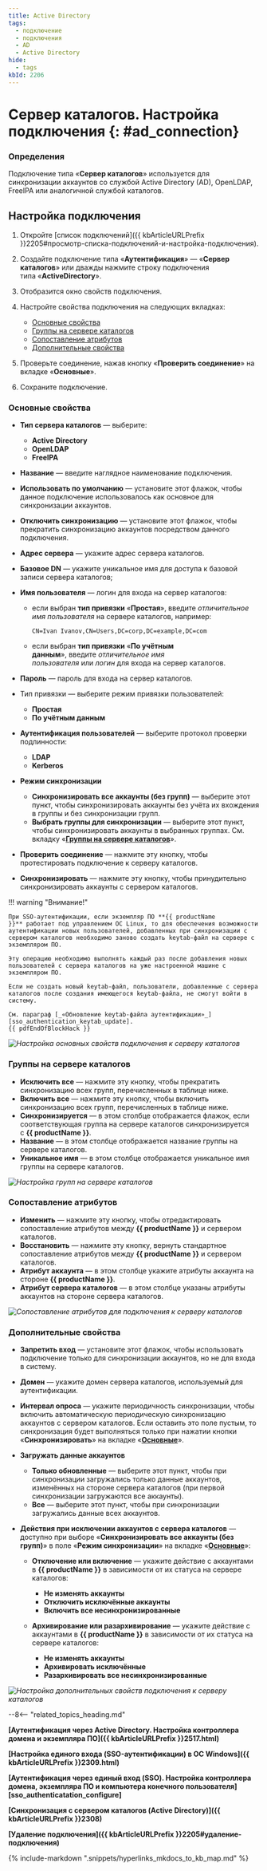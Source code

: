 ```yaml
---
title: Active Directory
tags:
  - подключение
  - подключения
  - AD
  - Active Directory
hide:
  - tags
kbId: 2206
---
```


# Сервер каталогов. Настройка подключения {: #ad_connection}

### Определения

Подключение типа «**Сервер каталогов**» используется для синхронизации аккаунтов со службой Active Directory (AD), OpenLDAP, FreeIPA или аналогичной службой каталогов.

## Настройка подключения

1. Откройте [список подключений]({{ kbArticleURLPrefix }}2205#просмотр-списка-подключений-и-настройка-подключения).
2. Создайте подключение типа «**Аутентификация**» — «**Сервер каталогов**» или дважды нажмите строку подключения типа «**ActiveDirectory**».
3. Отобразится окно свойств подключения.
4. Настройте свойства подключения на следующих вкладках:

    - [Основные свойства](#основные-свойства)
    - [Группы на сервере каталогов](#группы-на-сервере-каталогов)
    - [Сопоставление атрибутов](#сопоставление-атрибутов)
    - [Дополнительные свойства](#дополнительные-свойства)

5. Проверьте соединение, нажав кнопку «**Проверить соединение**» на вкладке «**Основные**».
6. Сохраните подключение.

### Основные свойства

- **Тип сервера каталогов** — выберите:

    - **Active Directory**
    - **OpenLDAP**
    - **FreeIPA**

- **Название** — введите наглядное наименование подключения.
- **Использовать по умолчанию** — установите этот флажок, чтобы данное подключение использовалось как основное для синхронизации аккаунтов.
- **Отключить синхронизацию** — установите этот флажок, чтобы прекратить синхронизацию аккаунтов посредством данного подключения.
- **Адрес сервера** — укажите адрес сервера каталогов.
- **Базовое DN** — укажите уникальное имя для доступа к базовой записи сервера каталогов;
- **Имя пользователя** — логин для входа на сервер каталогов:

    - если выбран **тип привязки** «**Простая**», введите _отличительное имя пользователя_ на сервере каталогов, например:

        ```
        CN=Ivan Ivanov,CN=Users,DC=corp,DC=example,DC=com
        ```

    - если выбран **тип привязки** «**По учётным данным**», введите _отличительное имя пользователя_ или _логин_ для входа на сервер каталогов.

- **Пароль** — пароль для входа на сервер каталогов.
- Тип привязки — выберите режим привязки пользователей:

    - **Простая**
    - **По учётным данным**

- **Аутентификация пользователей** — выберите протокол проверки подлинности:

    - **LDAP**
    - **Kerberos**

- **Режим синхронизации**

    - **Синхронизировать все аккаунты (без групп)** — выберите этот пункт, чтобы синхронизировать аккаунты без учёта их вхождения в группы и без синхронизации групп.
    - **Выбрать группы для синхронизации** — выберите этот пункт, чтобы синхронизировать аккаунты в выбранных группах. См. вкладку «**[Группы на сервере каталогов](#группы-на-сервере-каталогов)**».

- **Проверить соединение** — нажмите эту кнопку, чтобы протестировать подключение к серверу каталогов.
- **Синхронизировать** — нажмите эту кнопку, чтобы принудительно синхронизировать аккаунты с сервером каталогов.

!!! warning "Внимание!"

    При SSO-аутентификации, если экземпляр ПО **{{ productName }}** работает под управлением ОС Linux, то для обеспечения возможности аутентификации новых пользователей, добавленных при синхронизации с сервером каталогов необходимо заново создать keytab-файл на сервере с экземпляром ПО.
    
    Эту операцию необходимо выполнять каждый раз после добавления новых пользователей с сервера каталогов на уже настроенной машине с экземпляром ПО.
    
    Если не создать новый keytab-файл, пользователи, добавленные с сервера каталогов после создания имеющегося keytab-файла, не смогут войти в систему.

    См. параграф [_«Обновление keytab-файла аутентификации»_][sso_authentication_keytab_update].
    {{ pdfEndOfBlockHack }}

_![Настройка основных свойств подключения к серверу каталогов](ad_connection_properties_settings.png)_
  
### Группы на сервере каталогов

- **Исключить все** — нажмите эту кнопку, чтобы прекратить синхронизацию всех групп, перечисленных в таблице ниже.
- **Включить все** — нажмите эту кнопку, чтобы включить синхронизацию всех групп, перечисленных в таблице ниже.
- **Синхронизируется** — в этом столбце отображается флажок, если соответствующая группа на сервере каталогов синхронизируется с **{{ productName }}**.
- **Название** — в этом столбце отображается название группы на сервере каталогов.
- **Уникальное имя** — в этом столбце отображается уникальное имя группы на сервере каталогов.

_![Настройка групп на сервере каталогов](ad_connection_groups_settings.png)_

### Сопоставление атрибутов

- **Изменить** — нажмите эту кнопку, чтобы отредактировать сопоставление атрибутов между **{{ productName }}** и сервером каталогов.
- **Восстановить** — нажмите эту кнопку, вернуть стандартное сопоставление атрибутов между **{{ productName }}** и сервером каталогов.
- **Атрибут аккаунта** — в этом столбце укажите атрибуты аккаунта на стороне **{{ productName }}**.
- **Атрибут сервера каталогов** — в этом столбце указаны атрибуты аккаунтов на стороне сервера каталогов.

_![Сопоставление атрибутов для подключения к серверу каталогов](ad_connection_attributes_difference.png)_

### Дополнительные свойства

- **Запретить вход** — установите этот флажок, чтобы использовать подключение только для синхронизации аккаунтов, но не для входа в систему.
- **Домен** — укажите домен сервера каталогов, используемый для аутентификации.
- **Интервал опроса** — укажите периодичность синхронизации, чтобы включить автоматическую периодическую синхронизацию аккаунтов с сервером каталогов. Если оставить это поле пустым, то синхронизация будет выполняться только при нажатии кнопки «**Синхронизировать**» на вкладке «**[Основные](#основные-свойства)**».
- **Загружать данные аккаунтов**

    - **Только обновленные** — выберите этот пункт, чтобы при синхронизации загружались только данные аккаунтов, изменённых на стороне сервера каталогов (при первой синхронизации загружаются все аккаунты).
    - **Все** — выберите этот пункт, чтобы при синхронизации загружались данные всех аккаунтов.

- **Действия при исключении аккаунтов с сервера каталогов** — доступно при выборе «**Синхронизировать все аккаунты (без групп)**» в поле «**Режим синхронизации**» на вкладке «**[Основные](#основные-свойства)**»:

    - **Отключение или включение** — укажите действие с аккаунтами в **{{ productName }}** в зависимости от их статуса на сервере каталогов:

        - **Не изменять аккаунты**
        - **Отключить исключённые аккаунты**
        - **Включить все несинхронизированные**

    - **Архивирование или разархивирование** — укажите действие с аккаунтами в **{{ productName }}** в зависимости от их статуса на сервере каталогов:

        - **Не изменять аккаунты**
        - **Архивировать исключённые**
        - **Разархивировать все несинхронизированные**

_![Настройка дополнительных свойств подключения к серверу каталогов](img/ad_connection_advanced_settings.png)_

--8<-- "related_topics_heading.md"

**[Аутентификация через Active Directory. Настройка контроллера домена и экземпляра ПО]({{ kbArticleURLPrefix }}2517.html)**

**[Настройка единого входа (SSO-аутентификации) в ОС Windows]({{ kbArticleURLPrefix }}2309.html)**

**[Аутентификация через единый вход (SSO). Настройка контроллера домена, экземпляра ПО и компьютера конечного пользователя][sso_authenticatation_configure]**

**[Синхронизация с сервером каталогов (Active Directory)]({{ kbArticleURLPrefix }}2308)**

**[Удаление подключения]({{ kbArticleURLPrefix }}2205#удаление-подключения)**

{%
include-markdown ".snippets/hyperlinks_mkdocs_to_kb_map.md"
%}
